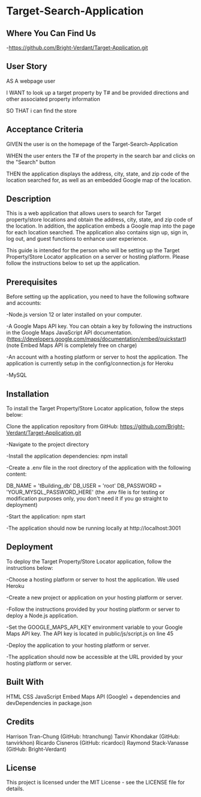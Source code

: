 # Target-Search-Application




## Where You Can Find Us

-https://github.com/Bright-Verdant/Target-Application.git


## User Story

AS A webpage user 

I WANT to look up a target property by T# and be provided directions and other associated property information

SO THAT i can find the store


## Acceptance Criteria

GIVEN the user is on the homepage of the Target-Search-Application

WHEN the user enters the T# of the property in the search bar and clicks on the "Search" button

THEN the application displays the address, city, state, and zip code of the location searched for, as well as an embedded Google map of the location.


## Description

This is a web application that allows users to search for Target property/store locations and obtain the address, city, state, and zip code of the location. In addition, the application embeds a Google map into the page for each location searched. The application also contains sign up, sign in, log out, and guest functions to enhance user experience.

This guide is intended for the person who will be setting up the Target Property/Store Locator application on a server or hosting platform. Please follow the instructions below to set up the application.


## Prerequisites
Before setting up the application, you need to have the following software and accounts:

-Node.js version 12 or later installed on your computer.

-A Google Maps API key. You can obtain a key by following the instructions in the Google Maps JavaScript API documentation. (https://developers.google.com/maps/documentation/embed/quickstart)         (note Embed Maps API is completely free on charge)

-An account with a hosting platform or server to host the application. The application is currently setup in the config/connection.js for Heroku

-MySQL


## Installation
To install the Target Property/Store Locator application, follow the steps below:

Clone the application repository from GitHub: https://github.com/Bright-Verdant/Target-Application.git

-Navigate to the project directory

-Install the application dependencies: npm install

-Create a .env file in the root directory of the application with the following content:

DB_NAME = 'tBuilding_db'
DB_USER = 'root'
DB_PASSWORD = 'YOUR_MYSQL_PASSWORD_HERE' (the .env file is for testing or modification purposes only, you don't need it if you go straight to deployment)

-Start the application: npm start

-The application should now be running locally at http://localhost:3001


## Deployment
To deploy the Target Property/Store Locator application, follow the instructions below:

-Choose a hosting platform or server to host the application. We used Heroku

-Create a new project or application on your hosting platform or server.

-Follow the instructions provided by your hosting platform or server to deploy a Node.js application.

-Set the GOOGLE_MAPS_API_KEY environment variable to your Google Maps API key. The API key is located in public/js/script.js on line 45

-Deploy the application to your hosting platform or server.

-The application should now be accessible at the URL provided by your hosting platform or server.


## Built With
HTML
CSS
JavaScript
Embed Maps API (Google)
+
dependencies and devDependencies in package.json

## Credits


Harrison Tran-Chung (GitHub: htranchung)
Tanvir Khondakar (GitHub: tanvirkhon)
Ricardo Cisneros (GitHub: ricardoci)
Raymond Stack-Vanasse (GitHub: Bright-Verdant)


## License
This project is licensed under the MIT License - see the LICENSE file for details.



